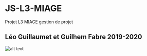 # JS-L3-MIAGE
Projet L3 MIAGE gestion de projet

## Léo Guillaumet et Guilhem Fabre 2019-2020
![alt text](https://juniormiageconcept.com/wp-content/uploads/2019/03/nouveaumiageslider.jpg "Logo Miage")
